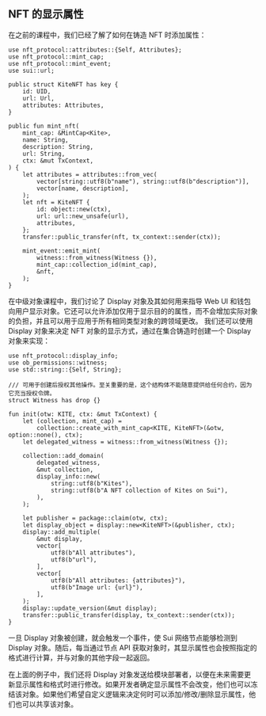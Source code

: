 ## NFT 的显示属性

在之前的课程中，我们已经了解了如何在铸造 NFT 时添加属性：

```move
use nft_protocol::attributes::{Self, Attributes};
use nft_protocol::mint_cap;
use nft_protocol::mint_event;
use sui::url;

public struct KiteNFT has key {
    id: UID,
    url: Url,
    attributes: Attributes,
}

public fun mint_nft(
    mint_cap: &MintCap<Kite>,
    name: String,
    description: String,
    url: String,
    ctx: &mut TxContext,
) {
    let attributes = attributes::from_vec(
        vector[string::utf8(b"name"), string::utf8(b"description")],
        vector[name, description],
    );
    let nft = KiteNFT {
        id: object::new(ctx),
        url: url::new_unsafe(url),
        attributes,
    };
    transfer::public_transfer(nft, tx_context::sender(ctx));
    
    mint_event::emit_mint(
        witness::from_witness(Witness {}),
        mint_cap::collection_id(mint_cap),
        &nft,
    );
}
```

在中级对象课程中，我们讨论了 Display 对象及其如何用来指导 Web UI 和钱包向用户显示对象。它还可以允许添加仅用于显示目的的属性，而不会增加实际对象的负担，并且可以用于应用于所有相同类型对象的跨领域更改。
我们还可以使用 Display 对象来决定 NFT 对象的显示方式，通过在集合铸造时创建一个 Display 对象来实现：

```move
use nft_protocol::display_info;
use ob_permissions::witness;
use std::string::{Self, String};

/// 可用于创建后授权其他操作。至关重要的是，这个结构体不能随意提供给任何合约，因为它充当授权令牌。
struct Witness has drop {}

fun init(otw: KITE, ctx: &mut TxContext) {
    let (collection, mint_cap) =
        collection::create_with_mint_cap<KITE, KiteNFT>(&otw, option::none(), ctx);
    let delegated_witness = witness::from_witness(Witness {});
    
    collection::add_domain(
        delegated_witness,
        &mut collection,
        display_info::new(
            string::utf8(b"Kites"),
            string::utf8(b"A NFT collection of Kites on Sui"),
        ),
    );
    
    let publisher = package::claim(otw, ctx);
    let display_object = display::new<KiteNFT>(&publisher, ctx);
    display::add_multiple(
        &mut display,
        vector[
            utf8(b"All attributes"),
            utf8(b"url"),
        ],
        vector[
            utf8(b"All attributes: {attributes}"),
            utf8(b"Image url: {url}"),
        ],
    );
    display::update_version(&mut display);
    transfer::public_transfer(display, tx_context::sender(ctx));
}
```
一旦 Display 对象被创建，就会触发一个事件，使 Sui 网络节点能够检测到 Display 对象。随后，每当通过节点 API 获取对象时，其显示属性也会按照指定的格式进行计算，并与对象的其他字段一起返回。

在上面的例子中，我们还将 Display 对象发送给模块部署者，以便在未来需要更新显示属性和格式时进行修改。如果开发者确定显示属性不会改变，他们也可以冻结该对象。如果他们希望自定义逻辑来决定何时可以添加/修改/删除显示属性，他们也可以共享该对象。